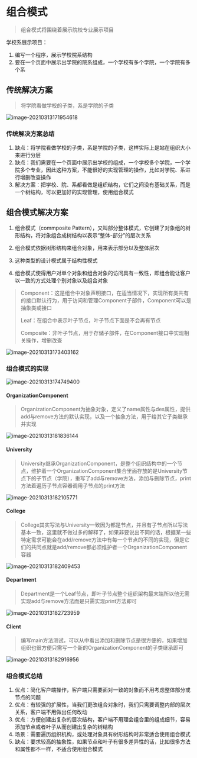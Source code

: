 # 组合模式

> 组合模式将围绕着展示院校专业展示项目

学校系展示项目：

1. 编写一个程序，展示学校院系结构
2. 要在一个页面中展示出学院的院系组成，一个学校有多个学院，一个学院有多个系

## 传统解决方案

> 将学院看做学校的子类，系是学院的子类

![image-20210313171954618](./images/image-20210313171954618.png)

### 传统解决方案总结

1. 缺点：将学院看做学校的子类，系是学院的子类，这样实际上是站在组织大小来进行分层
2. 缺点：我们需要在一个页面中展示出学校的组成，一个学校多个学院，一个学院多个专业，因此这种方案，不能很好的实现管理的操作，比如对学院、系进行增删改查操作
3. 解决方案：把学校、院、系都看做是组织结构，它们之间没有基础关系，而是一个树结构，可以更加好的实现管理，使用组合模式

## 组合模式解决方案

1. 组合模式（commposite Pattern），又叫部分整体模式，它创建了对象组的树形结构，将对象组合成树结构以表示“整体-部分”的层次关系

2. 组合模式依据树形结构来组合对象，用来表示部分以及整体层次

3. 这种类型的设计模式属于结构性模式

4. 组合模式使得用户对单个对象和组合对象的访问具有一致性，即组合能让客户以一致的方式处理个别对象以及组合对象

> Component：这是组合中对象声明接口，在适当情况下，实现所有类共有的接口默认行为，用于访问和管理Component子部件，Component可以是抽象类或接口
>
> Leaf：在组合中表示叶子节点，叶子节点下面是不会再有节点
>
> Composite：非叶子节点，用于存储子部件，在Component接口中实现相关操作，增删改查

![image-20210313173403162](./images/image-20210313173403162.png)

### 组合模式的实现

![image-20210313174749400](./images/image-20210313174749400.png)

#### OrganizationComponent

> OrganizationComponent为抽象对象，定义了name属性与des属性，提供add与remove方法的默认实现，以及一个抽象方法，用于给其它子类继承并实现

![image-20210313181836144](./images/image-20210313181836144.png)

#### University

> University继承OrganizationComponent，是整个组织结构中的一个节点，维护着一个OrganizationComponent集合里面存放的是University节点下的子节点（学院），重写了add与remove方法，添加与删除节点，print方法着遍历子节点容器调用子节点的print方法

![image-20210313182105771](./images/image-20210313182105771.png)

#### College

> College其实写法与University一致因为都是节点，并且有子节点所以写法基本一致，这里就不做过多的解释了，如果非要说出不同的话，根据某一些特定需求可能会在add/remove方法中有每一个节点的不同的实现，但是它们的共同点就是add/remove都必须维护者一个OrganizationComponent容器

![image-20210313182409453](./images/image-20210313182409453.png)

#### Department

> Department是一个Leaf节点，即叶子节点整个组织架构最末端所以他无需实现add与remove方法而是只需实现print方法即可

![image-20210313182723959](./images/image-20210313182723959.png)

#### Client

> 编写main方法测试，可以从中看出添加和删除节点是很方便的，如果增加组织也很方便只需写一个新的OrganizationComponent的子类继承即可

![image-20210313182916956](./images/image-20210313182916956.png)

### 组合模式总结

1. 优点：简化客户端操作，客户端只需要面对一致的对象而不用考虑整体部分或节点的问题
2. 优点：有较强的扩展性，当我们更改组合对象时，我们只需要调整内部的层次关系，客户端不用做出任何改动
3. 优点：方便创建出复杂的层次结构，客户端不用理会组合里的组成细节，容易添加节点或者叶子从而创建出复杂的树结构
4. 场景：需要遍历组织机构，或处理对象具有树形结构时非常适合使用组合模式
5. 缺点：要求较高的抽象性，如果节点和叶子有很多差异性的话，比如很多方法和属性都不一样，不适合使用组合模式



